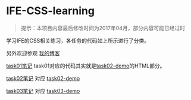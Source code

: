 # IFE-CSS-learning

> 提示：本项目内容最后修改时间为2017年04月，部分内容可能已经过时

学习IFE的CSS相关练习，各任务的代码如上所示进行了分类。

另外欢迎参观 [我的博客](https://blog.az22c.top) 



[task01笔记](https://github.com/AlexZhong22c/IFE-CSS-learning/blob/master/task01笔记.md) task01对应的代码其实就是[task02-demo](https://ife-css-learning.az22c.vercel.app/task02.html)的HTML部分。

[task02笔记](https://github.com/AlexZhong22c/IFE-CSS-learning/blob/master/task02笔记.md) 对应 [task02-demo](https://ife-css-learning.az22c.vercel.app/task02.html)

[task03笔记](https://github.com/AlexZhong22c/IFE-CSS-learning/blob/master/task03笔记.md) 对应 [task03-demo](https://ife-css-learning.az22c.vercel.app/task03.html)
